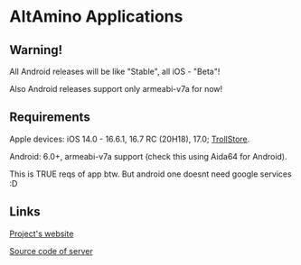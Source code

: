 # AltAmino Applications

## Warning!

All Android releases will be like "Stable", all iOS - "Beta"!

Also Android releases support only armeabi-v7a for now!

## Requirements

Apple devices: iOS 14.0 - 16.6.1, 16.7 RC (20H18), 17.0; [TrollStore](https://github.com/opa334/TrollStore).

Android: 6.0+, armeabi-v7a support (check this using Aida64 for Android).

This is TRUE reqs of app btw. But android one doesnt need google services :D

## Links

[Project's website](https://altamino.top)

[Source code of server](https://github.com/imperialwool/altamino)
